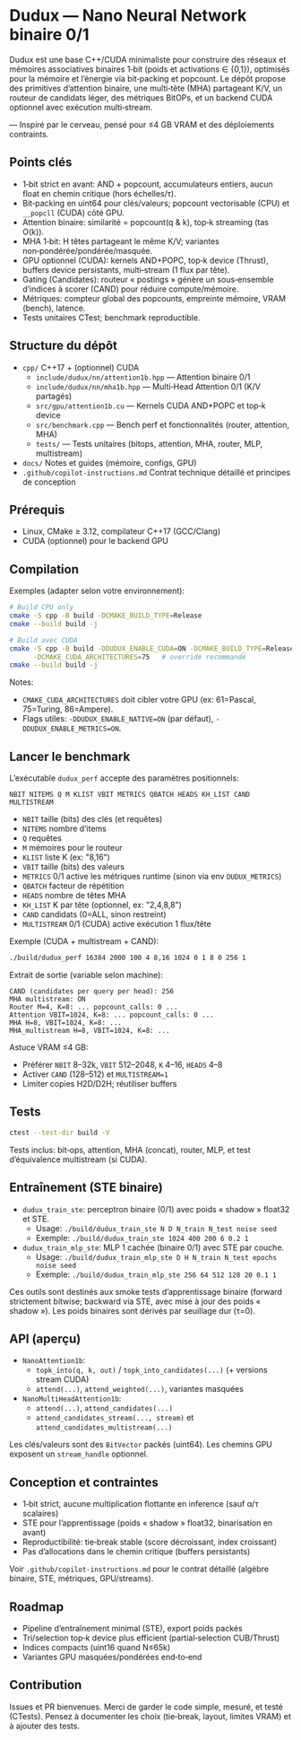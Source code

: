 # Dudux — Nano Neural Network binaire 0/1

Dudux est une base C++/CUDA minimaliste pour construire des réseaux et mémoires associatives binaires 1‑bit (poids et activations ∈ {0,1}), optimisés pour la mémoire et l’énergie via bit‑packing et popcount. Le dépôt propose des primitives d’attention binaire, une multi‑tête (MHA) partageant K/V, un routeur de candidats léger, des métriques BitOPs, et un backend CUDA optionnel avec exécution multi‑stream.

— Inspiré par le cerveau, pensé pour ≤4 GB VRAM et des déploiements contraints.

## Points clés
- 1‑bit strict en avant: AND + popcount, accumulateurs entiers, aucun float en chemin critique (hors échelles/τ).
- Bit‑packing en uint64 pour clés/valeurs; popcount vectorisable (CPU) et `__popcll` (CUDA) côté GPU.
- Attention binaire: similarité = popcount(q & k), top‑k streaming (tas O(k)).
- MHA 1‑bit: H têtes partageant le même K/V; variantes non‑pondérée/pondérée/masquée.
- GPU optionnel (CUDA): kernels AND+POPC, top‑k device (Thrust), buffers device persistants, multi‑stream (1 flux par tête).
- Gating (Candidates): routeur « postings » génère un sous‑ensemble d’indices à scorer (CAND) pour réduire compute/mémoire.
- Métriques: compteur global des popcounts, empreinte mémoire, VRAM (bench), latence.
- Tests unitaires CTest; benchmark reproductible.

## Structure du dépôt
- `cpp/` C++17 + (optionnel) CUDA
  - `include/dudux/nn/attention1b.hpp` — Attention binaire 0/1
  - `include/dudux/nn/mha1b.hpp` — Multi‑Head Attention 0/1 (K/V partagés)
  - `src/gpu/attention1b.cu` — Kernels CUDA AND+POPC et top‑k device
  - `src/benchmark.cpp` — Bench perf et fonctionnalités (router, attention, MHA)
  - `tests/` — Tests unitaires (bitops, attention, MHA, router, MLP, multistream)
- `docs/` Notes et guides (mémoire, configs, GPU)
- `.github/copilot-instructions.md` Contrat technique détaillé et principes de conception

## Prérequis
- Linux, CMake ≥ 3.12, compilateur C++17 (GCC/Clang)
- CUDA (optionnel) pour le backend GPU

## Compilation
Exemples (adapter selon votre environnement):

```bash
# Build CPU only
cmake -S cpp -B build -DCMAKE_BUILD_TYPE=Release
cmake --build build -j

# Build avec CUDA
cmake -S cpp -B build -DDUDUX_ENABLE_CUDA=ON -DCMAKE_BUILD_TYPE=Release \
      -DCMAKE_CUDA_ARCHITECTURES=75   # override recommandé
cmake --build build -j
```

Notes:
- `CMAKE_CUDA_ARCHITECTURES` doit cibler votre GPU (ex: 61=Pascal, 75=Turing, 86=Ampere).
- Flags utiles: `-DDUDUX_ENABLE_NATIVE=ON` (par défaut), `-DDUDUX_ENABLE_METRICS=ON`.

## Lancer le benchmark
L’exécutable `dudux_perf` accepte des paramètres positionnels:

```
NBIT NITEMS Q M KLIST VBIT METRICS QBATCH HEADS KH_LIST CAND MULTISTREAM
```

- `NBIT` taille (bits) des clés (et requêtes)
- `NITEMS` nombre d’items
- `Q` requêtes
- `M` mémoires pour le routeur
- `KLIST` liste K (ex: "8,16")
- `VBIT` taille (bits) des valeurs
- `METRICS` 0/1 active les métriques runtime (sinon via env `DUDUX_METRICS`)
- `QBATCH` facteur de répétition
- `HEADS` nombre de têtes MHA
- `KH_LIST` K par tête (optionnel, ex: "2,4,8,8")
- `CAND` candidats (0=ALL, sinon restreint)
- `MULTISTREAM` 0/1 (CUDA) active exécution 1 flux/tête

Exemple (CUDA + multistream + CAND):

```bash
./build/dudux_perf 16384 2000 100 4 8,16 1024 0 1 8 0 256 1
```

Extrait de sortie (variable selon machine):

```
CAND (candidates per query per head): 256
MHA multistream: ON
Router M=4, K=8: ... popcount_calls: 0 ...
Attention VBIT=1024, K=8: ... popcount_calls: 0 ...
MHA H=8, VBIT=1024, K=8: ...
MHA_multistream H=8, VBIT=1024, K=8: ...
```

Astuce VRAM ≤4 GB:
- Préférer `NBIT` 8–32k, `VBIT` 512–2048, `K` 4–16, `HEADS` 4–8
- Activer `CAND` (128–512) et `MULTISTREAM=1`
- Limiter copies H2D/D2H; réutiliser buffers

## Tests

```bash
ctest --test-dir build -V
```

Tests inclus: bit‑ops, attention, MHA (concat), router, MLP, et test d’équivalence multistream (si CUDA).

## Entraînement (STE binaire)
- `dudux_train_ste`: perceptron binaire (0/1) avec poids « shadow » float32 et STE.
  - Usage: `./build/dudux_train_ste N D N_train N_test noise seed`
  - Exemple: `./build/dudux_train_ste 1024 400 200 6 0.2 1`
- `dudux_train_mlp_ste`: MLP 1 cachée (binaire 0/1) avec STE par couche.
  - Usage: `./build/dudux_train_mlp_ste D H N_train N_test epochs noise seed`
  - Exemple: `./build/dudux_train_mlp_ste 256 64 512 128 20 0.1 1`

Ces outils sont destinés aux smoke tests d’apprentissage binaire (forward strictement bitwise; backward via STE, avec mise à jour des poids « shadow »). Les poids binaires sont dérivés par seuillage dur (τ=0).

## API (aperçu)
- `NanoAttention1b`:
  - `topk_into(q, k, out)` / `topk_into_candidates(...)` (+ versions stream CUDA)
  - `attend(...)`, `attend_weighted(...)`, variantes masquées
- `NanoMultiHeadAttention1b`:
  - `attend(...)`, `attend_candidates(...)`
  - `attend_candidates_stream(..., stream)` et `attend_candidates_multistream(...)`

Les clés/valeurs sont des `BitVector` packés (uint64). Les chemins GPU exposent un `stream_handle` optionnel.

## Conception et contraintes
- 1‑bit strict, aucune multiplication flottante en inference (sauf α/τ scalaires)
- STE pour l’apprentissage (poids « shadow » float32, binarisation en avant)
- Reproductibilité: tie‑break stable (score décroissant, index croissant)
- Pas d’allocations dans le chemin critique (buffers persistants)

Voir `.github/copilot-instructions.md` pour le contrat détaillé (algèbre binaire, STE, métriques, GPU/streams).

## Roadmap
- Pipeline d’entraînement minimal (STE), export poids packés
- Tri/selection top‑k device plus efficient (partial‑selection CUB/Thrust)
- Indices compacts (uint16 quand N≤65k)
- Variantes GPU masquées/pondérées end‑to‑end

## Contribution
Issues et PR bienvenues. Merci de garder le code simple, mesuré, et testé (CTests). Pensez à documenter les choix (tie‑break, layout, limites VRAM) et à ajouter des tests.

